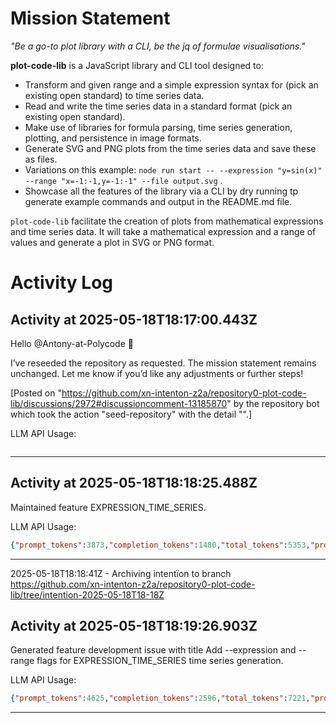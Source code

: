 # Mission Statement

_"Be a go-to plot library with a CLI, be the jq of formulae visualisations."_

**plot-code-lib** is a JavaScript library and CLI tool designed to:
- Transform and given range and a simple expression syntax for (pick an existing open standard) to time series data.
- Read and write the time series data in a standard format (pick an existing open standard).
- Make use of libraries for formula parsing, time series generation, plotting, and persistence in image formats.
- Generate SVG and PNG plots from the time series data and save these as files.
- Variations on this example: `node run start -- --expression "y=sin(x)" --range "x=-1:-1,y=-1:-1" --file output.svg` .
- Showcase all the features of the library via a CLI by dry running tp generate example commands and output in the README.md file.

`plot-code-lib` facilitate the creation of plots from mathematical expressions and time series data. It will take a
mathematical expression and a range of values and generate a plot in SVG or PNG format.
# Activity Log

## Activity at 2025-05-18T18:17:00.443Z

Hello @Antony-at-Polycode 👋

I’ve reseeded the repository as requested. The mission statement remains unchanged. Let me know if you’d like any adjustments or further steps!

[Posted on "https://github.com/xn-intenton-z2a/repository0-plot-code-lib/discussions/2972#discussioncomment-13185870" by the repository bot which took the action "seed-repository" with the detail "".]

LLM API Usage:

```json
```

---

## Activity at 2025-05-18T18:18:25.488Z

Maintained feature EXPRESSION_TIME_SERIES.

LLM API Usage:

```json
{"prompt_tokens":3873,"completion_tokens":1480,"total_tokens":5353,"prompt_tokens_details":{"cached_tokens":0,"audio_tokens":0},"completion_tokens_details":{"reasoning_tokens":1088,"audio_tokens":0,"accepted_prediction_tokens":0,"rejected_prediction_tokens":0}}
```

---

2025-05-18T18:18:41Z - Archiving intentïon to branch https://github.com/xn-intenton-z2a/repository0-plot-code-lib/tree/intention-2025-05-18T18-18Z

## Activity at 2025-05-18T18:19:26.903Z

Generated feature development issue with title Add --expression and --range flags for EXPRESSION_TIME_SERIES time series generation.

LLM API Usage:

```json
{"prompt_tokens":4625,"completion_tokens":2596,"total_tokens":7221,"prompt_tokens_details":{"cached_tokens":0,"audio_tokens":0},"completion_tokens_details":{"reasoning_tokens":1664,"audio_tokens":0,"accepted_prediction_tokens":0,"rejected_prediction_tokens":0}}
```

---

